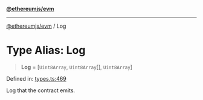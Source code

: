 [**@ethereumjs/evm**](../README.md)

***

[@ethereumjs/evm](../README.md) / Log

# Type Alias: Log

> **Log** = \[`Uint8Array`, `Uint8Array`[], `Uint8Array`\]

Defined in: [types.ts:469](https://github.com/ethereumjs/ethereumjs-monorepo/blob/master/packages/evm/src/types.ts#L469)

Log that the contract emits.
